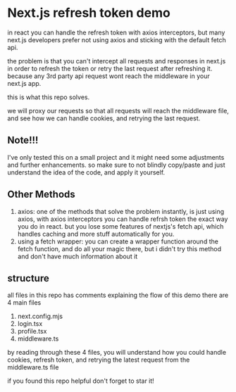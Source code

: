 # Next.js refresh token demo

in react you can handle the refresh token with axios interceptors, but many next.js developers prefer not using axios and sticking with the default fetch api.

the problem is that you can't intercept all requests and responses in next.js in order to refresh the token or retry the last request after refreshing it.
because any 3rd party api request wont reach the middleware in your next.js app.

this is what this repo solves.

we will proxy our requests so that all requests will reach the middleware file, and see how we can handle cookies, and retrying the last request.

## Note!!!

I've only tested this on a small project and it might need some adjustments and further enhancements.
so make sure to not blindly copy/paste and just understand the idea of the code, and apply it yourself.

## Other Methods

1. axios: one of the methods that solve the problem instantly, is just using axios, with axios interceptors you can handle refrsh token the exact way you do in react. but you lose some features of nextjs's fetch api, which handles caching and more stuff automatically for you.
2. using a fetch wrapper: you can create a wrapper function around the fetch function, and do all your magic there, but i didn't try this method and don't have much information about it

## structure

all files in this repo has comments explaining the flow of this demo
there are 4 main files

1. next.config.mjs
2. login.tsx
3. profile.tsx
4. middleware.ts

by reading through these 4 files, you will understand how you could handle cookies, refresh token, and retrying the latest request from the middleware.ts file

if you found this repo helpful don't forget to star it!

